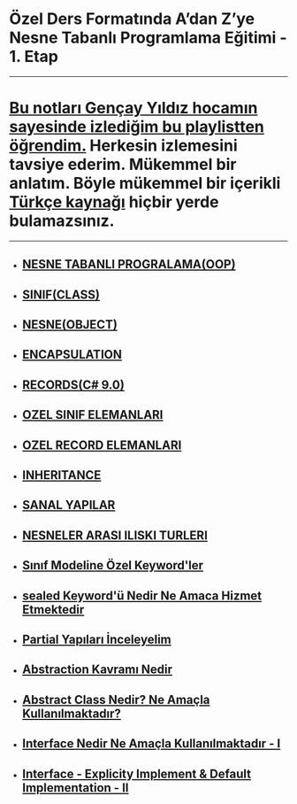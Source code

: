 # Özel Ders Formatında A’dan Z’ye Nesne Tabanlı Programlama Eğitimi - 1. Etap
***
# [Bu notları Gençay Yıldız hocamın sayesinde izlediğim bu playlistten öğrendim.](https://www.youtube.com/playlist?list=PLQVXoXFVVtp306cqgKyC8NoxCmHIuWVBK)  Herkesin izlemesini tavsiye ederim. Mükemmel bir anlatım. Böyle mükemmel bir içerikli [Türkçe kaynağı](https://www.youtube.com/c/Gen%C3%A7ayY%C4%B1ld%C4%B1z) hiçbir yerde bulamazsınız.
***

- ## [NESNE TABANLI PROGRALAMA(OOP)](https://github.com/musauyumaz/Nesne-Tabanli-Programlama-OOP/blob/main/1-NESNE%20TABANLI%20PROGRALAMA(OOP)/ReadMe.md)
- ## [SINIF(CLASS)](https://github.com/musauyumaz/Nesne-Tabanli-Programlama-OOP/blob/main/2-SINIF(CLASS)/ReadMe.md)
- ## [NESNE(OBJECT)](https://github.com/musauyumaz/Nesne-Tabanli-Programlama-OOP/blob/main/3-NESNE(OBJECT)/ReadMe.md)
- ## [ENCAPSULATION](https://github.com/musauyumaz/Nesne-Tabanli-Programlama-OOP/blob/main/4-ENCAPSULATION/ReadMe.md)
- ## [RECORDS(C# 9.0)](https://github.com/musauyumaz/Nesne-Tabanli-Programlama-OOP/blob/main/5-RECORDS%20(C%23%209.0)/ReadMe.md)
- ## [OZEL SINIF ELEMANLARI](https://github.com/musauyumaz/Nesne-Tabanli-Programlama-OOP/blob/main/6-OZEL%20SINIF%20ELEMANLARI/ReadMe.md)
- ## [OZEL RECORD ELEMANLARI](https://github.com/musauyumaz/Nesne-Tabanli-Programlama-OOP/blob/main/7-OZEL%20RECORD%20ELEMANLARI/ReadMe.md)
- ## [INHERITANCE](https://github.com/musauyumaz/Nesne-Tabanli-Programlama-OOP/blob/main/8-INHERITANCE/ReadMe.md)
- ## [SANAL YAPILAR](https://github.com/musauyumaz/Nesne-Tabanli-Programlama-OOP/blob/main/9-SANAL%20YAPILAR/ReadMe.md)
- ## [NESNELER ARASI ILISKI TURLERI](https://github.com/musauyumaz/Nesne-Tabanli-Programlama-OOP/blob/main/11-NESNELER%20ARASI%20ILISKI%20TURLERI/ReadMe.md)
- ## [Sınıf Modeline Özel Keyword'ler](https://github.com/musauyumaz/Nesne-Tabanli-Programlama-OOP/blob/main/12-S%C4%B1n%C4%B1f%20Modeline%20%C3%96zel%20Keyword'ler/ReadMe.md)
- ## [sealed Keyword'ü Nedir Ne Amaca Hizmet Etmektedir](https://github.com/musauyumaz/Nesne-Tabanli-Programlama-OOP/blob/main/13-sealed%20Keyword'%C3%BC%20Nedir%20Ne%20Amaca%20Hizmet%20Etmektedir/ReadMe.md)
- ## [Partial Yapıları İnceleyelim](https://github.com/musauyumaz/Nesne-Tabanli-Programlama-OOP/blob/main/14-Partial%20Yap%C4%B1lar%C4%B1%20%C4%B0nceleyelim/ReadMe.md)
- ## [Abstraction Kavramı Nedir](https://github.com/musauyumaz/Nesne-Tabanli-Programlama-OOP/blob/main/15-Abstraction%20Kavram%C4%B1%20Nedir/ReadMe.md)
- ## [Abstract Class Nedir? Ne Amaçla Kullanılmaktadır?](https://github.com/musauyumaz/Nesne-Tabanli-Programlama-OOP/blob/main/16-Abstract%20Class%20Nedir%20Ne%20Ama%C3%A7la%20Kullan%C4%B1lmaktad%C4%B1r/ReadMe.md)
- ## [Interface Nedir Ne Amaçla Kullanılmaktadır - I](https://github.com/musauyumaz/Nesne-Tabanli-Programlama-OOP/blob/main/17-Interface%20Nedir%20Ne%20Ama%C3%A7la%20Kullan%C4%B1lmaktad%C4%B1r%20-%20I/ReadMe.md)
- ## [Interface - Explicity Implement & Default Implementation - II](https://github.com/musauyumaz/Nesne-Tabanli-Programlama-OOP/blob/main/18-Interface%20-%20Explicity%20Implement%20%26%20Default%20Implementation%20-%20II/ReadMe.md)
